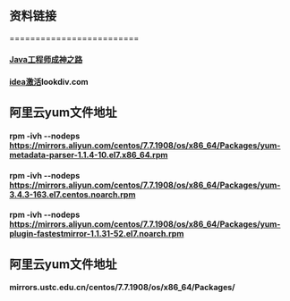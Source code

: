 ## 资料链接
=========================
   
   
#### [Java工程师成神之路](https://github.com/hollischuang/toBeTopJavaer)  
#### [idea激活](http://lookdiv.com)lookdiv.com
## 阿里云yum文件地址
#### rpm -ivh --nodeps https://mirrors.aliyun.com/centos/7.7.1908/os/x86_64/Packages/yum-metadata-parser-1.1.4-10.el7.x86_64.rpm
#### rpm -ivh --nodeps https://mirrors.aliyun.com/centos/7.7.1908/os/x86_64/Packages/yum-3.4.3-163.el7.centos.noarch.rpm
#### rpm -ivh --nodeps https://mirrors.aliyun.com/centos/7.7.1908/os/x86_64/Packages/yum-plugin-fastestmirror-1.1.31-52.el7.noarch.rpm

## 阿里云yum文件地址
#### mirrors.ustc.edu.cn/centos/7.7.1908/os/x86_64/Packages/
